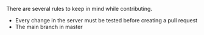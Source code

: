 There are several rules to keep in mind while contributing.
- Every change in the server must be tested before creating a pull request
- The main branch in master
